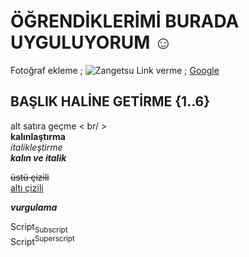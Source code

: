 # ÖĞRENDİKLERİMİ BURADA UYGULUYORUM ☺

Fotoğraf ekleme ; 
![Zangetsu](https://user-images.githubusercontent.com/114073869/194291123-13de67b5-139d-4106-9347-cd46b130e4b7.jpg)
Link verme ; [Google](https://www.google.com) <br/>

## BAŞLIK HALİNE GETİRME {1..6}

alt satıra geçme < br/ > <br/> **kalınlaştırma** <br/> *italikleştirme* <br/> ***kalın ve italik*** <br/>

~~üstü çizili~~ <br/>
<ins>altı çizili<ins> <br/>

**_vurgulama_** <br/>

Script<sub>Subscript</sub> <br/>
Script<sup>Superscript</sup> <br/>
